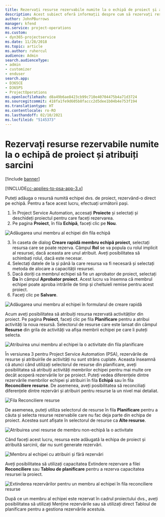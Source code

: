 ```yaml
---
title: Rezervați resurse rezervabile numite la o echipă de proiect și atribuiți sarcini
description: Acest subiect oferă informații despre cum să rezervați resurse numite pentru echipe de proiect și despre atribuirea lor către activități.
author: JohnPBurrows
manager: kfend
ms.service: project-operations
ms.custom:
- dyn365-projectservice
ms.date: 11/28/2018
ms.topic: article
ms.author: ruhercul
audience: Admin
search.audienceType:
- admin
- customizer
- enduser
search.app:
- D365CE
- D365PS
- ProjectOperations
ms.openlocfilehash: d8a49b6ae8423cb99c710e40704475b4a71d3724
ms.sourcegitcommit: 418fa1fe9d605b8faccc2d5dee1b04b4e753f194
ms.translationtype: HT
ms.contentlocale: ro-RO
ms.lasthandoff: 02/10/2021
ms.locfileid: "5145373"
---
```

# <a name="book-named-bookable-resources-to-a-project-team-and-assign-tasks"></a>Rezervați resurse rezervabile numite la o echipă de proiect și atribuiți sarcini 

[!include [banner](../includes/psa-now-project-operations.md)]

[!INCLUDE[cc-applies-to-psa-app-3.x](../includes/cc-applies-to-psa-app-3x.md)]

Puteți adăuga o resursă numită echipei dvs. de proiect, rezervând-o direct pe echipă. Pentru a face acest lucru, efectuați următorii pași.

1. În Project Service Automation, accesați **Proiecte** și selectați și deschideți proiectul pentru care faceți rezervarea.
2. Pe pagina **Proiect**, în fila **Echipă**, faceți clic pe **Nou**. 

![Adăugarea unui membru al echipei din fila echipă](media/RM-how-to-1.png)

3. În caseta de dialog **Creare rapidă membru echipă proiect**, selectați resursa care se poate rezerva. Câmpul **Rol** se va popula cu rolul implicit al resursei, dacă aceasta are unul atribuit. Aveți posibilitatea să schimbați rolul, dacă este necesar. 
4. Selectați datele de la și până la care resursa va fi necesară și selectați metoda de alocare a capacității resursei. 
5. Dacă doriți ca membrul echipei să fie un aprobator de proiect, selectați **Da** în câmpul **Aprobator proiect**. Acest lucru va însemna că membrul echipei poate aproba intrările de timp și cheltuieli remise pentru acest proiect. 
6. Faceţi clic pe **Salvare**.

![Adăugarea unui membru al echipei în formularul de creare rapidă](media/RM-how-to-2.png)


Acum aveți posibilitatea să atribuiți resursa rezervată activităților din proiect. Pe pagina **Proiect**, faceți clic pe fila **Planificare** pentru a atribui activități la noua resursă. Selectorul de resurse care este lansat din câmpul **Resurse** din grila de activități va afișa membrii echipei pe care îi puteți selecta.

![Atribuirea unui membru al echipei la o activitate din fila planificare](media/RM-how-to-3.png)

În versiunea 3 pentru Project Service Automation (PSA), rezervările de resurse și atribuirile de activități nu sunt strâns cuplate. Aceasta înseamnă că atunci când utilizați selectorul de resurse din planificare, aveți posibilitatea să atribuiți activități membrilor echipei pentru mai multe ore decât acoperă rezervările lor pe proiect.
Puteți vedea diferențele dintre rezervările membrilor echipei și atribuiri în fila **Echipă** sau în fila **Reconciliere resurse**. De asemenea, aveți posibilitatea să reconciliați diferențele dintre rezervări și atribuiri pentru resurse la un nivel mai detaliat.

![Fila Reconciliere resurse](media/RM-how-to-4.png)

De asemenea, puteți utiliza selectorul de resurse în fila **Planificare** pentru a căuta și selecta resurse rezervabile care nu fac deja parte din echipa de proiect. Acestea sunt afișate în selectorul de resurse ca **Alte resurse**.

![Atribuirea unei resurse de membru non-echipă la o activitate](media/RM-how-to-5.png)

Când faceți acest lucru, resursa este adăugată la echipa de proiect și atribuită sarcinii, dar nu sunt generate rezervări.

![Membru al echipei cu atribuiri și fără rezervări](media/RM-how-to-6.png)

Aveți posibilitatea să utilizați capacitatea Extindere rezervare a filei **Reconciliere** sau **Tablou de planificare** pentru a rezerva capacitatea resursei la proiect.

![Extinderea rezervărilor pentru un membru al echipei în fila reconciliere resurse](media/RM-how-to-7.png)

După ce un membru al echipei este rezervat în cadrul proiectului dvs., aveți posibilitatea să utilizați Menține rezervările sau să utilizați direct Tabloul de planificare pentru a gestiona rezervările acestuia.
